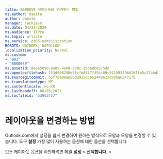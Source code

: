 ```yaml
---
title: 8000059 레이아웃을 변경하는 방법
ms.author: daeite
author: daeite
manager: jackiesm
ms.date: 04/21/2020
ms.audience: ITPro
ms.topic: article
ms.service: o365-administration
ROBOTS: NOINDEX, NOFOLLOW
localization_priority: Normal
ms.custom:
- "993"
- "8000059"
ms.assetid: 8ea65090-8e05-4ab8-a30c-3bb6db6b75dd
ms.openlocfilehash: 153d908298e5fcfe8417f45ac89c911993f98d16ffe5c27abda4b6f3959002c0
ms.sourcegitcommit: b5f7da89a650d2915dc652449623c78be6247175
ms.translationtype: MT
ms.contentlocale: ko-KR
ms.lasthandoff: 08/05/2021
ms.locfileid: "53963757"
---
```

# <a name="how-to-change-your-layout"></a>레이아웃을 변경하는 방법

Outlook.com에서 설정을 쉽게 변경하여 원하는 방식으로 모양과 모양을 변경할 수 있습니다. 도구 **설정** 가장 많이 사용하는 옵션에 대한 옵션을 선택합니다.

모든 레이아웃 옵션을 확인하려면 메일 **설정**  >  **선택합니다.**  >  [](https://outlook.live.com/mail/options/mail/layout)
  